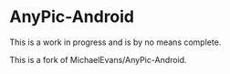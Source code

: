 AnyPic-Android
==============

This is a work in progress and is by no means complete.

This is a fork of MichaelEvans/AnyPic-Android.
